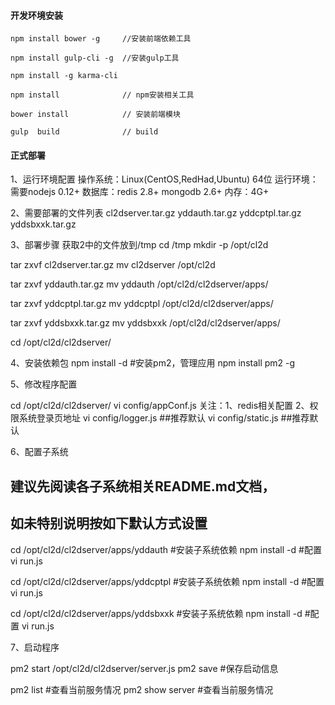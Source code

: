 #### 开发环境安装

    npm install bower -g     //安装前端依赖工具

    npm install gulp-cli -g  //安装gulp工具

    npm install -g karma-cli

    npm install              // npm安装相关工具
    
    bower install            // 安装前端模块
    
    gulp  build              // build


#### 正式部署

1、运行环境配置
操作系统：Linux(CentOS,RedHad,Ubuntu) 64位
运行环境：需要nodejs 0.12+
数据库：redis 2.8+
        mongodb 2.6+
内存：4G+

2、需要部署的文件列表
cl2dserver.tar.gz
yddauth.tar.gz
yddcptpl.tar.gz
yddsbxxk.tar.gz

3、部署步骤
获取2中的文件放到/tmp
cd /tmp
mkdir -p /opt/cl2d

tar zxvf cl2dserver.tar.gz
mv cl2dserver /opt/cl2d

tar zxvf yddauth.tar.gz
mv yddauth /opt/cl2d/cl2dserver/apps/

tar zxvf   yddcptpl.tar.gz
mv yddcptpl /opt/cl2d/cl2dserver/apps/

tar zxvf yddsbxxk.tar.gz
mv yddsbxxk /opt/cl2d/cl2dserver/apps/

cd /opt/cl2d/cl2dserver/

4、安装依赖包
npm install -d
#安装pm2，管理应用
npm install pm2 -g

5、修改程序配置

cd /opt/cl2d/cl2dserver/
vi config/appConf.js
关注：1、redis相关配置
      2、权限系统登录页地址
vi config/logger.js ##推荐默认
vi config/static.js ##推荐默认


6、配置子系统
## 建议先阅读各子系统相关README.md文档，
## 如未特别说明按如下默认方式设置

cd /opt/cl2d/cl2dserver/apps/yddauth
#安装子系统依赖
npm install -d
#配置
vi run.js

cd /opt/cl2d/cl2dserver/apps/yddcptpl
#安装子系统依赖
npm install -d
#配置
vi run.js

cd /opt/cl2d/cl2dserver/apps/yddsbxxk
#安装子系统依赖
npm install -d
#配置
vi run.js

7、启动程序

pm2 start /opt/cl2d/cl2dserver/server.js
pm2 save #保存启动信息

pm2 list #查看当前服务情况
pm2 show server #查看当前服务情况
